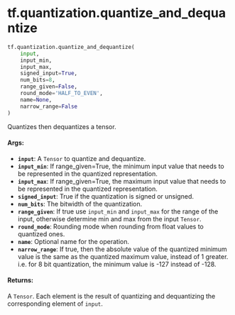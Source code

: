 <div itemscope itemtype="http://developers.google.com/ReferenceObject">
<meta itemprop="name" content="tf.quantization.quantize_and_dequantize" />
<meta itemprop="path" content="Stable" />
</div>

# tf.quantization.quantize_and_dequantize

``` python
tf.quantization.quantize_and_dequantize(
    input,
    input_min,
    input_max,
    signed_input=True,
    num_bits=8,
    range_given=False,
    round_mode='HALF_TO_EVEN',
    name=None,
    narrow_range=False
)
```

Quantizes then dequantizes a tensor.

#### Args:

* <b>`input`</b>: A `Tensor` to quantize and dequantize.
* <b>`input_min`</b>: If range_given=True, the minimum input value that needs to be
    represented in the quantized representation.
* <b>`input_max`</b>: If range_given=True, the maximum input value that needs to be
    represented in the quantized representation.
* <b>`signed_input`</b>: True if the quantization is signed or unsigned.
* <b>`num_bits`</b>: The bitwidth of the quantization.
* <b>`range_given`</b>: If true use `input_min` and `input_max` for the range of the
    input, otherwise determine min and max from the input `Tensor`.
* <b>`round_mode`</b>: Rounding mode when rounding from float values to quantized ones.
* <b>`name`</b>: Optional name for the operation.
* <b>`narrow_range`</b>: If true, then the absolute value of the quantized minimum
    value is the same as the quantized maximum value, instead of 1 greater.
    i.e. for 8 bit quantization, the minimum value is -127 instead of -128.


#### Returns:

A `Tensor`. Each element is the result of quantizing and dequantizing the
corresponding element of `input`.